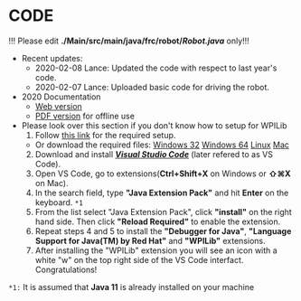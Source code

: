# CODE

!!! Please edit **./Main/src/main/java/frc/robot/*Robot.java*** only!!!

- Recent updates: 
  - 2020-02-08 Lance: Updated the code with respect to last year's code.
  - 2020-02-07 Lance: Uploaded basic code for driving the robot.
- 2020 Documentation 
  - [Web version](https://docs.wpilib.org/en/latest/)
  - [PDF version](https://readthedocs.org/projects/frc-docs/downloads/pdf/latest/) for offline use
- Please look over this section if you don't know how to setup for WPILib
  1. Follow [this link](https://docs.wpilib.org/en/latest/docs/getting-started/getting-started-frc-control-system/wpilib-setup.html) for the required setup. 
    - Or download the required files:
      [Windows 32](https://github.com/wpilibsuite/allwpilib/releases/download/v2020.2.2/WPILibInstaller_Windows32-2020.2.2.zip)
      [Windows 64](https://github.com/wpilibsuite/allwpilib/releases/download/v2020.2.2/WPILibInstaller_Windows64-2020.2.2.zip)
      [Linux](https://github.com/wpilibsuite/allwpilib/releases/download/v2020.2.2/WPILib_Linux-2020.2.2.tar.gz)
      [Mac](https://github.com/wpilibsuite/allwpilib/releases/download/v2020.2.2/WPILib_Mac-2020.2.2.tar.gz)
  2. Download and install [***Visual Studio Code***](https://code.visualstudio.com) (later refered to as VS Code).
  3. Open VS Code, go to extensions(**Ctrl+Shift+X** on Windows or **⇧⌘X** on Mac). 
  4. In the search field, type **"Java Extension Pack"** and hit **Enter** on the keyboard. ``*1``
  5. From the list select "Java Extension Pack", click **"install"** on the right hand side. Then click **"Reload Required"** to enable the extension.
  6. Repeat steps 4 and 5 to install the **"Debugger for Java"**, **"Language Support for Java(TM) by Red Hat"** and **"WPILib"** extensions. 
  7. After installing the "WPILib" extension you will see an icon with a white "w" on the top right side of the VS Code interfact. Congratulations!

``*1:`` It is assumed that **Java 11** is already installed on your machine
